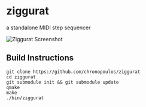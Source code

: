 # ziggurat
a standalone MIDI step sequencer

![Ziggurat Screenshot](https://static1.squarespace.com/static/54d8093fe4b02ef1156307b5/t/5ad45c9a03ce641bc8be47c2/1523866799332/ziggurat_20180416.png)

## Build Instructions

```
git clone https://github.com/chronopoulos/ziggurat
cd ziggurat
git submodule init && git submodule update
qmake
make
./bin/ziggurat
```
